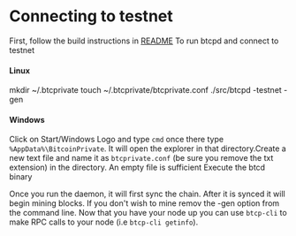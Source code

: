 Connecting to testnet
==========================================================

First, follow the build instructions in [README](README.md)
To run btcpd and connect to testnet

#### Linux
mkdir ~/.btcprivate
touch ~/.btcprivate/btcprivate.conf
./src/btcpd -testnet -gen

#### Windows
Click on Start/Windows Logo and type `cmd` once there type `%AppData%\BitcoinPrivate`. It will open the explorer in that directory.Create a new text file and name it as `btcprivate.conf` (be sure you remove the txt extension) in the directory. An empty file is sufficient
Execute the btcd binary

Once you run the daemon, it will first sync the chain. After it is synced it will begin mining blocks. If you don't wish to mine remov the -gen option from the command line.
Now that you have your node up you can use `btcp-cli` to make RPC calls to your node (i.e `btcp-cli getinfo`).
